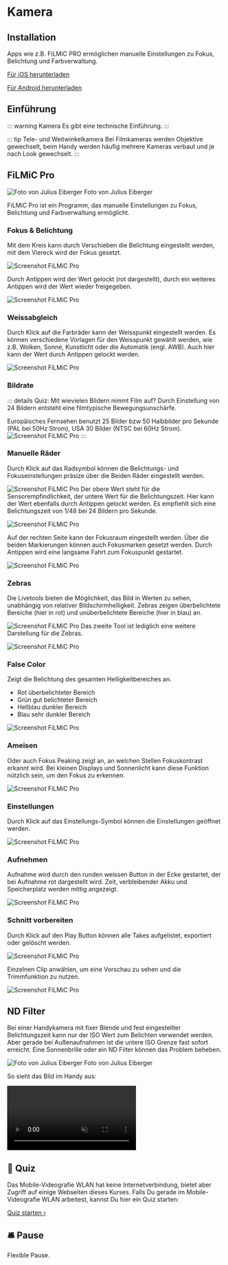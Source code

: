 # Kamera 

## Installation

Apps wie z.B. FiLMiC PRO ermöglichen manuelle Einstellungen zu Fokus, Belichtung und Farbverwaltung.

[Für iOS herunterladen](https://apps.apple.com/de/app/filmic-pro-profi-video-kamera/id436577167)

[Für Android herunterladen](https://play.google.com/store/apps/details?id=com.filmic.filmicpro&hl=de&gl=UShttps://play.google.com/store/apps/details?id=com.filmic.filmicpro&hl=de&gl=US)

## Einführung

::: warning Kamera
Es gibt eine technische Einführung.
:::


::: tip Tele- und Weitwinkelkamera
Bei Filmkameras werden Objektive gewechselt, beim Handy werden häufig mehrere Kameras verbaut und je nach Look gewechselt.
:::

## FiLMiC Pro

![Foto von Julius Eiberger](/images/kamera/livetools.jpg)
<span class="caption">Foto von Julius Eiberger</span>

FiLMiC Pro ist ein Programm, das manuelle Einstellungen zu Fokus, Belichtung und Farbverwaltung ermöglicht.

### Fokus & Belichtung
Mit dem Kreis kann durch Verschieben die Belichtung eingestellt werden, mit dem Viereck wird der Fokus gesetzt.

![Screenshot FiLMiC Pro](/images/kamera/c1.jpg)

Durch Antippen wird der Wert gelockt (rot dargestellt), durch ein weiteres Antippen wird der Wert wieder freigegeben. 

![Screenshot FiLMiC Pro](/images/kamera/c2.jpg)

### Weissabgleich
Durch Klick auf die Farbräder kann der Weisspunkt eingestellt werden. 
Es können verschiedene Vorlagen für den Weisspunkt gewählt werden, wie z.B. Wolken, Sonne, Kunstlicht oder die Automatik (engl. AWB).
Auch hier kann der Wert durch Antippen gelockt werden.

![Screenshot FiLMiC Pro](/images/kamera/c3.jpg)

### Bildrate

::: details Quiz: Mit wievielen Bildern nimmt Film auf?
Durch Einstellung von 24 Bildern entsteht eine filmtypische Bewegungsunschärfe.

Europäisches Fernsehen benutzt 25 Bilder bzw 50 Halbbilder pro Sekunde (PAL bei 50Hz Strom), USA 30 Bilder (NTSC bei 60Hz Strom).
![Screenshot FiLMiC Pro](/images/kamera/c12.jpg)
:::


### Manuelle Räder
Durch Klick auf das Radsymbol können die Belichtungs- und Fokuseinstellungen präsize über die Beiden Räder eingestellt werden.

![Screenshot FiLMiC Pro](/images/kamera/c4.jpg)
Der obere Wert steht für die Sensorempfindlichkeit, der untere Wert für die Belichtungszeit.
Hier kann der Wert ebenfalls durch Antippen gelockt werden.
Es empfiehlt sich eine Belichtungszeit von 1/48 bei 24 Bildern pro Sekunde.

![Screenshot FiLMiC Pro](/images/kamera/c5.jpg)

Auf der rechten Seite kann der Fokusraum eingestellt werden. Über die beiden Markierungen können auch Fokusmarken gesetzt werden.
Durch Antippen wird eine langsame Fahrt zum Fokuspunkt gestartet.

![Screenshot FiLMiC Pro](/images/kamera/c6.jpg)

### Zebras
Die Livetools bieten die Möglichkeit, das Bild in Werten zu sehen, unabhängig von relativer Bildschirmhelligkeit.
Zebras zeigen überbelichtete Bereiche (hier in rot) und unüberbelichtete Bereiche (hier in blau) an.

![Screenshot FiLMiC Pro](/images/kamera/c7.jpg)
Das zweite Tool ist lediglich eine weitere Darstellung für die Zebras.

![Screenshot FiLMiC Pro](/images/kamera/c8.jpg)
### False Color
Zeigt die Belichtung des gesamten Helligkeitbereiches an. 
- Rot überbelichteter Bereich
- Grün gut belichteter Bereich
- Hellblau dunkler Bereich
- Blau sehr dunkler Bereich

![Screenshot FiLMiC Pro](/images/kamera/c9.jpg)
### Ameisen
Oder auch Fokus Peaking zeigt an, an welchen Stellen Fokuskontrast erkannt wird.
Bei kleinen Displays und Sonnenlicht kann diese Funktion nützlich sein, um den Fokus zu erkennen.

![Screenshot FiLMiC Pro](/images/kamera/c10.jpg)

### Einstellungen
Durch Klick auf das Einstellungs-Symbol können die Einstellungen geöffnet werden.

![Screenshot FiLMiC Pro](/images/kamera/c11.jpg)

### Aufnehmen

Aufnahme wird durch den runden weissen Button in der Ecke gestartet, der bei Aufnahme rot dargestellt wird.
Zeit, verbleibender Akku und Speicherplatz werden mittig angezeigt.

![Screenshot FiLMiC Pro](/images/kamera/c13.jpg)

### Schnitt vorbereiten  

Durch Klick auf den Play Button können alle Takes aufgelistet, exportiert oder gelöscht werden.

![Screenshot FiLMiC Pro](/images/kamera/c14.jpg)

Einzelnen Clip anwählen, um eine Vorschau zu sehen und die Trimmfunktion zu nutzen. 

![Screenshot FiLMiC Pro](/images/kamera/c15.jpg)

## ND Filter

Bei einer Handykamera mit fixer Blende und fest eingestellter Belichtungszeit kann nur der ISO Wert zum Belichten verwendet werden.
Aber gerade bei Außenaufnahmen ist die untere ISO Grenze fast sofort erreicht. Eine Sonnenbrille oder ein ND Filter können das Problem beheben.

![Foto von Julius Eiberger](/images/kamera/nd.jpg)
<span class="caption">Foto von Julius Eiberger</span>

So sieht das Bild im Handy aus:

<video src="/videos/kamera/nd.mp4" lazy style="aspect-ratio:auto" muted autoplay loop >
</video>

## :speech_balloon: Quiz

Das Mobile-Videografie WLAN hat keine Internetverbindung, bietet aber Zugriff auf einige Webseiten dieses Kurses.
Falls Du gerade im Mobile-Videografie WLAN arbeitest, kannst Du hier ein Quiz starten:

<a href="https://mobile-videografie.herokuapp.com/quiz/2/controller" target="_blank" class="action-button secondary" aria-label="Online-Handout ›"> Quiz starten › </a>


## :bellhop_bell: Pause
Flexible Pause.
